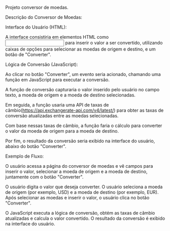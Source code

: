 Projeto conversor de moedas.

Descrição do Conversor de Moedas:

Interface do Usuário (HTML):

A interface consistiria em elementos HTML como <input> para inserir o valor a ser convertido, utilizando caixas de opções para selecionar as moedas de origem e destino, e um botão de "Converter".

Lógica de Conversão (JavaScript):

Ao clicar no botão "Converter", um evento seria acionado, chamando uma função em JavaScript para executar a conversão.

A função de conversão capturaria o valor inserido pelo usuário no campo texto, a moeda de origem e a moeda de destino selecionadas.

Em seguida, a função usaria uma API de taxas de câmbio(https://api.exchangerate-api.com/v4/latest/) para obter as taxas de conversão atualizadas entre as moedas selecionadas.

Com base nessas taxas de câmbio, a função faria o cálculo para converter o valor da moeda de origem para a moeda de destino.

Por fim, o resultado da conversão seria exibido na interface do usuário, abaixo do botão "Converter".

Exemplo de Fluxo:

O usuário acessa a página do conversor de moedas e vê campos para inserir o valor, selecionar a moeda de origem e a moeda de destino, juntamente com o botão "Converter".

O usuário digita o valor que deseja converter.
O usuário seleciona a moeda de origem (por exemplo, USD) e a moeda de destino (por exemplo, EUR).
Após selecionar as moedas e inserir o valor, o usuário clica no botão "Converter".

O JavaScript executa a lógica de conversão, obtém as taxas de câmbio atualizadas e calcula o valor convertido. O resultado da conversão é exibido na interface do usuário.

